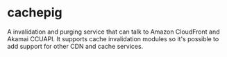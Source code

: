 cachepig
========

A invalidation and purging service that can talk to Amazon CloudFront and Akamai CCUAPI.  It supports cache invalidation modules so it's possible to add support for other CDN and cache services.
